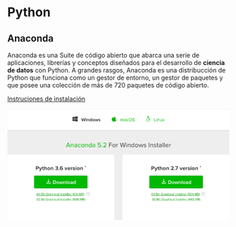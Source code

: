 # Python

## Anaconda

Anaconda es una Suite de código abierto que abarca una serie de aplicaciones, librerías y conceptos diseñados para el desarrollo de **ciencia de datos** con Python. A grandes rasgos, Anaconda es una distribucción de Python que funciona como un gestor de entorno, un gestor de paquetes y que posee una colección de más de 720 paquetes de código abierto.


[Instruciones de instalación](https://www.anaconda.com/download/)


![alt text](https://github.com/pjcv89/Python/blob/master/imagenes/anaconda_instructions.png "Logo Title Text 1")
